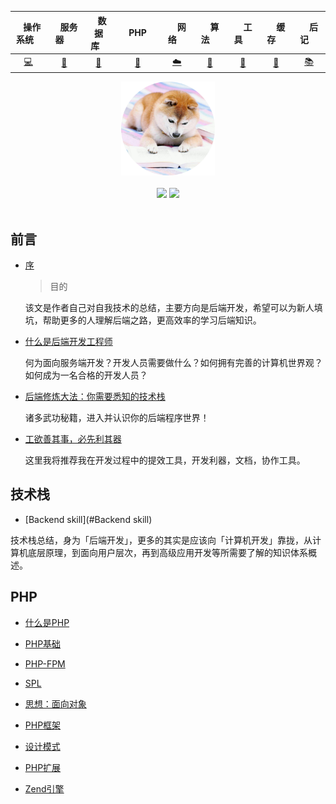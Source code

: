 | &nbsp;&nbsp;&nbsp;操作系统&nbsp;&nbsp;&nbsp; | &nbsp;&nbsp;&nbsp;&nbsp;服务器&nbsp;&nbsp;&nbsp;&nbsp; | &nbsp;&nbsp;&nbsp;数据库&nbsp;&nbsp;&nbsp; | &nbsp;&nbsp;&nbsp;&nbsp;PHP&nbsp;&nbsp;&nbsp;&nbsp; | &nbsp;&nbsp;&nbsp;&nbsp;网络&nbsp;&nbsp;&nbsp;&nbsp; | &nbsp;&nbsp;&nbsp;&nbsp;算法&nbsp;&nbsp;&nbsp;&nbsp; | &nbsp;&nbsp;&nbsp;&nbsp;工具&nbsp;&nbsp;&nbsp;&nbsp; | &nbsp;&nbsp;&nbsp;&nbsp;缓存&nbsp;&nbsp;&nbsp;&nbsp; | &nbsp;&nbsp;&nbsp;&nbsp;后记&nbsp;&nbsp;&nbsp;&nbsp; |
| :------------------------: | :----------------------------: | :--------------------: | :-----------------: | :------------------: | :------------------: | :------------------: | :------------------: | :------------------: |
|       [💻](#操作系统)       |          [📃](#服务器)          |      [💾](#数据库)      |      [🐘](#PHP)      |      [☁️](#网络)      |      [📝](#算法)      |      [🔧](#工具)      |      [📁](#缓存)      |      [📚](#后记)      |

<div align="center">
    <img src="assets/top.png" width="150px">
    <br><br>
    <a href="#"> <img src="https://img.shields.io/badge/%3E-read-9cf.svg"></a>  <a href="#"> <img src="https://img.shields.io/badge/%C2%B7%C2%B7%C2%B7-more-9cf.svg"></a> 
    <br> <br>
</div> 




## 前言

- [序](#序)

  > 目的

  该文是作者自己对自我技术的总结，主要方向是后端开发，希望可以为新人填坑，帮助更多的人理解后端之路，更高效率的学习后端知识。

- [什么是后端开发工程师](#什么是后端开发工程师)

  何为面向服务端开发？开发人员需要做什么？如何拥有完善的计算机世界观？如何成为一名合格的开发人员？

- [后端修炼大法：你需要悉知的技术栈](#后端修炼大法：你需要悉知的技术栈)

  诸多武功秘籍，进入并认识你的后端程序世界！

- [工欲善其事，必先利其器](#工欲善其事，必先利其器)

  这里我将推荐我在开发过程中的提效工具，开发利器，文档，协作工具。



## 技术栈

- [Backend skill](#Backend skill)

技术栈总结，身为「后端开发」，更多的其实是应该向「计算机开发」靠拢，从计算机底层原理，到面向用户层次，再到高级应用开发等所需要了解的知识体系概述。



## PHP

- [什么是PHP](#php/什么是PHP)
- [PHP基础](#php/PHP基础)
- [PHP-FPM](#php/PHP-FPM)
- [SPL](#php/SPL)
- [思想：面向对象](#php/思想：面向对象)
- [PHP框架](#php/PHP框架)
- [设计模式](#php/设计模式)

- [PHP扩展](#php/PHP扩展)
- [Zend引擎](#php/Zend引擎)
